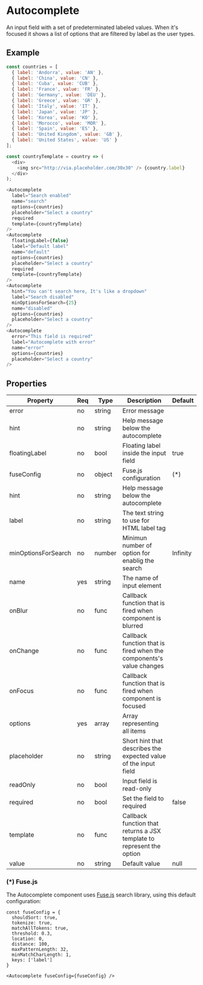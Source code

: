 # Autocomplete
An input field with a set of predeterminated labeled values. When it's focused
it shows a list of options that are filtered by label as the user types.

## Example

```javascript
const countries = [
  { label: 'Andorra', value: 'AN' },
  { label: 'China', value: 'CN' },
  { label: 'Cuba', value: 'CUB' },
  { label: 'France', value: 'FR' },
  { label: 'Germany', value: 'DEU' },
  { label: 'Greece', value: 'GR' },
  { label: 'Italy', value: 'IT' },
  { label: 'Japan', value: 'JP' },
  { label: 'Korea', value: 'KO' },
  { label: 'Morocco', value: 'MOR' },
  { label: 'Spain', value: 'ES' },
  { label: 'United Kingdom', value: 'GB' },
  { label: 'United States', value: 'US' }
];

const countryTemplate = country => (
  <div>
    <img src="http://via.placeholder.com/30x30" /> {country.label}
  </div>
);

<Autocomplete
  label="Search enabled"
  name="search"
  options={countries}
  placeholder="Select a country"
  required
  template={countryTemplate}
/>
<Autocomplete
  floatingLabel={false}
  label="Default label"
  name="default"
  options={countries}
  placeholder="Select a country"
  required
  template={countryTemplate}
/>
<Autocomplete
  hint="You can't search here, It's like a dropdown"
  label="Search disabled"
  minOptionsForSearch={25}
  name="disabled"
  options={countries}
  placeholder="Select a country"
/>
<Autocomplete
  error="This field is required"
  label="Autocomplete with error"
  name="error"
  options={countries}
  placeholder="Select a country"
/>
```

## Properties

| Property            | Req   | Type       | Description                                                            | Default   |
| ------------------- | ----- | ---------- | ---------------------------------------------------------------------- | --------- |
| error               | no    | string     | Error message                                                          |           |
| hint                | no    | string     | Help message below the autocomplete                                    |           |
| floatingLabel       | no    | bool       | Floating label inside the input field                                  | true      |
| fuseConfig          | no    | object     | Fuse.js configuration                                                  | \(*\)     |
| hint                | no    | string     | Help message below the autocomplete                                    |           |
| label               | no    | string     | The text string to use for HTML label tag                              |           |
| minOptionsForSearch | no    | number     | Minimun number of option for enablig the search                        | Infinity  |
| name                | yes   | string     | The name of input element                                              |           |
| onBlur              | no    | func       | Callback function that is fired when component is blurred              |           |
| onChange            | no    | func       | Callback function that is fired when the components's value changes    |           |
| onFocus             | no    | func       | Callback function that is fired when component is focused              |           |
| options             | yes   | array      | Array representing all items                                           |           |
| placeholder         | no    | string     | Short hint that describes the expected value of the input field        |           |
| readOnly            | no    | bool       | Input field is read-only                                               |           |
| required            | no    | bool       | Set the field to required                                              | false     |
| template            | no    | func       | Callback function that returns a JSX template to represent the option  |           |
| value               | no    | string     | Default value                                                          | null      |

### (*) Fuse.js
The Autocomplete component uses [Fuse.js](http://fusejs.io) search library, using this default configuration:

```
const fuseConfig = {
  shouldSort: true,
  tokenize: true,
  matchAllTokens: true,
  threshold: 0.3,
  location: 0,
  distance: 100,
  maxPatternLength: 32,
  minMatchCharLength: 1,
  keys: ['label']
}

<Autocomplete fuseConfig={fuseConfig} />
```
